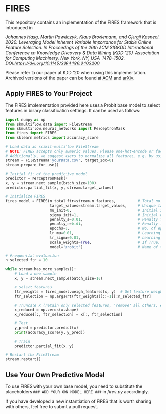 # FIRES
This repository contains an implementation of the FIRES framework that is introduced in

*Johannes Haug, Martin Pawelczyk, Klaus Broelemann, and Gjergji Kasneci. 2020. Leveraging Model Inherent Variable Importance for Stable Online Feature Selection. In Proceedings of the 26th ACM SIGKDD International Conference on Knowledge Discovery & Data Mining (KDD '20). Association for Computing Machinery, New York, NY, USA, 1478–1502. DOI:https://doi.org/10.1145/3394486.3403200*

Please refer to our paper at KDD '20 when using this implementation. Archived versions of the paper can be found at [ACM](https://dl.acm.org/doi/10.1145/3394486.3403200) and [arXiv](https://arxiv.org/abs/2006.10398). 

## Apply FIRES to Your Project
The FIRES implementation provided here uses a Probit base model to select features in binary classification settings.
It can be used as follows:

```python
import numpy as np
from skmultiflow.data import FileStream
from skmultiflow.neural_networks import PerceptronMask
from fires import FIRES
from sklearn.metrics import accuracy_score

# Load data as scikit-multiflow FileStream
# NOTE: FIRES accepts only numeric values. Please one-hot-encode or factorize string/char variables
# Additionally, we suggest users to normalize all features, e.g. by using scikit-learn's MinMaxScaler()
stream = FileStream('yourData.csv', target_idx=0)
stream.prepare_for_use()

# Initial fit of the predictive model
predictor = PerceptronMask()
x, y = stream.next_sample(batch_size=100)
predictor.partial_fit(x, y, stream.target_values)

# Initialize FIRES
fires_model = FIRES(n_total_ftr=stream.n_features,          # Total no. of features
                    target_values=stream.target_values,     # Unique target values (class labels)
                    mu_init=0,                              # Initial importance parameter
                    sigma_init=1,                           # Initial uncertainty parameter
                    penalty_s=0.01,                         # Penalty factor for the uncertainty (corresponds to gamma_s in the paper)
                    penalty_r=0.01,                         # Penalty factor for the regularization (corresponds to gamma_r in the paper)
                    epochs=1,                               # No. of epochs that we use each batch of observations to update the parameters
                    lr_mu=0.01,                             # Learning rate for the gradient update of the importance
                    lr_sigma=0.01,                          # Learning rate for the gradient update of the uncertainty
                    scale_weights=True,                     # If True, scale feature weights into the range [0,1]
                    model='probit')                         # Name of the base model to compute the likelihood

# Prequential evaluation
n_selected_ftr = 10

while stream.has_more_samples():
    # Load a new sample
    x, y = stream.next_sample(batch_size=10)

    # Select features
    ftr_weights = fires_model.weigh_features(x, y)  # Get feature weights with FIRES
    ftr_selection = np.argsort(ftr_weights)[::-1][:n_selected_ftr]

    # Truncate x (retain only selected features, 'remove' all others, e.g. by replacing them with 0)
    x_reduced = np.zeros(x.shape)
    x_reduced[:, ftr_selection] = x[:, ftr_selection]

    # Test
    y_pred = predictor.predict(x)
    print(accuracy_score(y, y_pred))

    # Train
    predictor.partial_fit(x, y)

# Restart the FileStream
stream.restart()
```

## Use Your Own Predictive Model
To use FIRES with your own base model, 
you need to substitute the placeholders `### ADD YOUR OWN MODEL HERE ###` in *fires.py* accordingly.

If you have developed a new instantiation of FIRES that is worth sharing with others, feel free to submit a pull request. 

